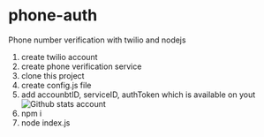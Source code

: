 # phone-auth
Phone number verification with twilio and nodejs

1. create twilio account
2. create phone verification service
3. clone this project
4. create config.js file
5. add accounbtID, serviceID, authToken which is available on yout ![Github stats](https://www.twilio.com/) account
6. npm i
7. node index.js
